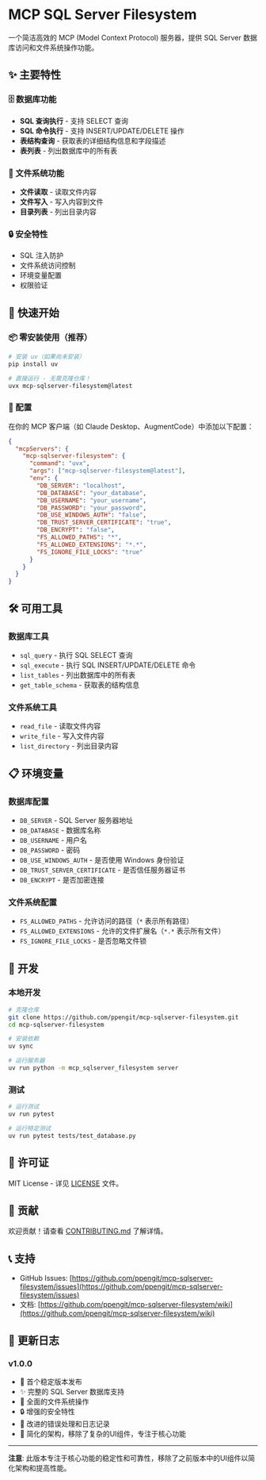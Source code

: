 # MCP SQL Server Filesystem

一个简洁高效的 MCP (Model Context Protocol) 服务器，提供 SQL Server 数据库访问和文件系统操作功能。

## ✨ 主要特性

### 🗄️ 数据库功能
- **SQL 查询执行** - 支持 SELECT 查询
- **SQL 命令执行** - 支持 INSERT/UPDATE/DELETE 操作
- **表结构查询** - 获取表的详细结构信息和字段描述
- **表列表** - 列出数据库中的所有表

### 📁 文件系统功能
- **文件读取** - 读取文件内容
- **文件写入** - 写入内容到文件
- **目录列表** - 列出目录内容

### 🔒 安全特性
- SQL 注入防护
- 文件系统访问控制
- 环境变量配置
- 权限验证

## 🚀 快速开始

### 📦 零安装使用（推荐）

```bash
# 安装 uv（如果尚未安装）
pip install uv

# 直接运行 - 无需克隆仓库！
uvx mcp-sqlserver-filesystem@latest
```

### 🔧 配置

在你的 MCP 客户端（如 Claude Desktop、AugmentCode）中添加以下配置：

```json
{
  "mcpServers": {
    "mcp-sqlserver-filesystem": {
      "command": "uvx",
      "args": ["mcp-sqlserver-filesystem@latest"],
      "env": {
        "DB_SERVER": "localhost",
        "DB_DATABASE": "your_database",
        "DB_USERNAME": "your_username",
        "DB_PASSWORD": "your_password",
        "DB_USE_WINDOWS_AUTH": "false",
        "DB_TRUST_SERVER_CERTIFICATE": "true",
        "DB_ENCRYPT": "false",
        "FS_ALLOWED_PATHS": "*",
        "FS_ALLOWED_EXTENSIONS": "*.*",
        "FS_IGNORE_FILE_LOCKS": "true"
      }
    }
  }
}
```

## 🛠️ 可用工具

### 数据库工具

- `sql_query` - 执行 SQL SELECT 查询
- `sql_execute` - 执行 SQL INSERT/UPDATE/DELETE 命令
- `list_tables` - 列出数据库中的所有表
- `get_table_schema` - 获取表的结构信息

### 文件系统工具

- `read_file` - 读取文件内容
- `write_file` - 写入文件内容
- `list_directory` - 列出目录内容

## 📋 环境变量

### 数据库配置
- `DB_SERVER` - SQL Server 服务器地址
- `DB_DATABASE` - 数据库名称
- `DB_USERNAME` - 用户名
- `DB_PASSWORD` - 密码
- `DB_USE_WINDOWS_AUTH` - 是否使用 Windows 身份验证
- `DB_TRUST_SERVER_CERTIFICATE` - 是否信任服务器证书
- `DB_ENCRYPT` - 是否加密连接

### 文件系统配置
- `FS_ALLOWED_PATHS` - 允许访问的路径（`*` 表示所有路径）
- `FS_ALLOWED_EXTENSIONS` - 允许的文件扩展名（`*.*` 表示所有文件）
- `FS_IGNORE_FILE_LOCKS` - 是否忽略文件锁

## 🔧 开发

### 本地开发

```bash
# 克隆仓库
git clone https://github.com/ppengit/mcp-sqlserver-filesystem.git
cd mcp-sqlserver-filesystem

# 安装依赖
uv sync

# 运行服务器
uv run python -m mcp_sqlserver_filesystem server
```

### 测试

```bash
# 运行测试
uv run pytest

# 运行特定测试
uv run pytest tests/test_database.py
```

## 📄 许可证

MIT License - 详见 [LICENSE](LICENSE) 文件。

## 🤝 贡献

欢迎贡献！请查看 [CONTRIBUTING.md](CONTRIBUTING.md) 了解详情。

## 📞 支持

- GitHub Issues: [https://github.com/ppengit/mcp-sqlserver-filesystem/issues](https://github.com/ppengit/mcp-sqlserver-filesystem/issues)
- 文档: [https://github.com/ppengit/mcp-sqlserver-filesystem/wiki](https://github.com/ppengit/mcp-sqlserver-filesystem/wiki)

## 🔄 更新日志

### v1.0.0
- 🎉 首个稳定版本发布
- ✨ 完整的 SQL Server 数据库支持
- 📁 全面的文件系统操作
- 🔒 增强的安全特性
- 📝 改进的错误处理和日志记录
- 🚀 简化的架构，移除了复杂的UI组件，专注于核心功能

---

**注意**: 此版本专注于核心功能的稳定性和可靠性，移除了之前版本中的UI组件以简化架构和提高性能。
